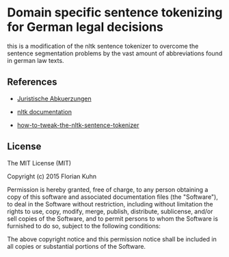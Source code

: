 # Domain specific sentence tokenizing for German legal decisions

this is a modification of the nltk sentence tokenizer to overcome the 
sentence segmentation problems by the vast amount of abbreviations
found in german law texts.



## References

* [Juristische Abkuerzungen](http://www.juristische-abkuerzungen.de)

* [nltk documentation](http://www.nltk.org/_modules/nltk/tokenize/punkt.html)

* [how-to-tweak-the-nltk-sentence-tokenizer](http://stackoverflow.com/questions/14095971/how-to-tweak-the-nltk-sentence-tokenizer)



## License

The MIT License (MIT)

Copyright (c) 2015 Florian Kuhn

Permission is hereby granted, free of charge, to any person obtaining a copy
of this software and associated documentation files (the "Software"), to deal
in the Software without restriction, including without limitation the rights
to use, copy, modify, merge, publish, distribute, sublicense, and/or sell
copies of the Software, and to permit persons to whom the Software is
furnished to do so, subject to the following conditions:

The above copyright notice and this permission notice shall be included in
all copies or substantial portions of the Software.
